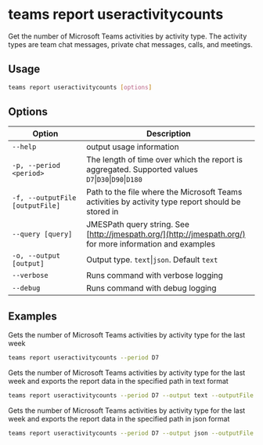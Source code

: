 # teams report useractivitycounts

Get the number of Microsoft Teams activities by activity type. The activity types are team chat messages, private chat messages, calls, and meetings.

## Usage

```sh
teams report useractivitycounts [options]
```

## Options

Option|Description
------|-----------
`--help`|output usage information
`-p, --period <period>`|The length of time over which the report is aggregated. Supported values `D7`&#x7c;`D30`&#x7c;`D90`&#x7c;`D180`
`-f, --outputFile [outputFile]`|Path to the file where the Microsoft Teams activities by activity type report should be stored in
`--query [query]`|JMESPath query string. See [http://jmespath.org/](http://jmespath.org/) for more information and examples
`-o, --output [output]`|Output type. `text`&#x7c;`json`. Default `text`
`--verbose`|Runs command with verbose logging
`--debug`|Runs command with debug logging

## Examples

Gets the number of Microsoft Teams activities by activity type for the last week

```sh
teams report useractivitycounts --period D7
```

Gets the number of Microsoft Teams activities by activity type for the last week and exports the report data in the specified path in text format

```sh
teams report useractivitycounts --period D7 --output text --outputFile "useractivitycounts.txt"
```

Gets the number of Microsoft Teams activities by activity type for the last week and exports the report data in the specified path in json format

```sh
teams report useractivitycounts --period D7 --output json --outputFile "useractivitycounts.json"
```
